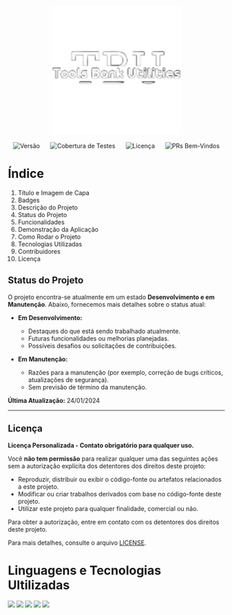 <p align="center">
  <img src="img/TB_Logo.png" style="width: 300px;">
</p>

<div style="display: flex; justify-content: space-around; margin-bottom: 10px;">
<!-- Badge para a Versão do Projeto -->
<img alt="Versão" src="https://img.shields.io/badge/Vers%C3%A3o-1.0.0-brightgreen.svg">

<!-- Badge para a Cobertura de Testes -->
<img alt="Cobertura de Testes" src="https://img.shields.io/badge/Cobertura%20de%20Testes-70%25-brightgreen.svg">

<!-- Badge para a Licença do Projeto -->
<img alt="Licença" src="https://img.shields.io/badge/Licen%C3%A7a-RESTRITA-blue.svg">

<!-- Badge para Pull Requests Bem-Vindos -->
<img alt="PRs Bem-Vindos" src="https://img.shields.io/badge/PRs-Bem%20Vindos-brightgreen.svg">
</div>

# Índice
1. Título e Imagem de Capa
2. Badges
3. Descrição do Projeto
4. Status do Projeto
5. Funcionalidades
6. Demonstração da Aplicação
7. Como Rodar o Projeto
8. Tecnologias Utilizadas
9. Contribuidores
10. Licença

## Status do Projeto

O projeto encontra-se atualmente em um estado **Desenvolvimento e em Manutenção**. Abaixo, fornecemos mais detalhes sobre o status atual:

- **Em Desenvolvimento:**
  - Destaques do que está sendo trabalhado atualmente.
  - Futuras funcionalidades ou melhorias planejadas.
  - Possíveis desafios ou solicitações de contribuições.

- **Em Manutenção:**
  - Razões para a manutenção (por exemplo, correção de bugs críticos, atualizações de segurança).
  - Sem previsão de término da manutenção.

<!--- **Estável:**
  - Descrição do que significa para o projeto ser considerado estável.
  - Informações sobre como os usuários podem contribuir ou relatar problemas.-->

**Última Atualização:** 24/01/2024

---


## Licença

**Licença Personalizada - Contato obrigatório para qualquer uso.**

Você **não tem permissão** para realizar qualquer uma das seguintes ações sem a autorização explícita dos detentores dos direitos deste projeto:

- Reproduzir, distribuir ou exibir o código-fonte ou artefatos relacionados a este projeto.
- Modificar ou criar trabalhos derivados com base no código-fonte deste projeto.
- Utilizar este projeto para qualquer finalidade, comercial ou não.

Para obter a autorização, entre em contato com os detentores dos direitos deste projeto.

Para mais detalhes, consulte o arquivo [LICENSE](LICENSE).

<h1>Linguagens e Tecnologias Ultilizadas</h1>
<div>
<img src="https://img.icons8.com/color/48/html-5--v1.png"/>
<img src="https://img.icons8.com/color/48/css3.png"/>
<img src="https://img.icons8.com/color/48/javascript--v1.png"/>
<img src="https://img.icons8.com/fluency/48/python.png"/>
<img src="https://img.icons8.com/color/48/api-settings.png"/>
</div>

